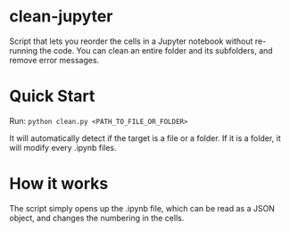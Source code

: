 # clean-jupyter
Script that lets you reorder the cells in a Jupyter notebook without re-running the code. You can clean an entire folder and its subfolders, and remove error messages.

# Quick Start
Run:
`python clean.py <PATH_TO_FILE_OR_FOLDER>`

It will automatically detect if the target is a file or a folder. If it is a folder, it will modify every .ipynb files.

# How it works
The script simply opens up the .ipynb file, which can be read as a JSON object, and changes the numbering in the cells.
